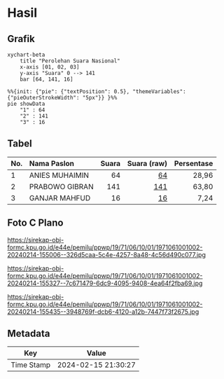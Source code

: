 # Hasil

## Grafik

```mermaid
xychart-beta
    title "Perolehan Suara Nasional"
    x-axis [01, 02, 03]
    y-axis "Suara" 0 --> 141
    bar [64, 141, 16]
```

```mermaid
%%{init: {"pie": {"textPosition": 0.5}, "themeVariables": {"pieOuterStrokeWidth": "5px"}} }%%
pie showData
    "1" : 64
    "2" : 141
    "3" : 16
```

## Tabel

| No. | Nama Paslon    | Suara | Suara (raw) | Persentase |
|:--- |:-------------- | -----:| -----------:| ----------:|
| 1   | ANIES MUHAIMIN | 64    | [64][p-1]   | 28,96      |
| 2   | PRABOWO GIBRAN | 141   | [141][p-2]  | 63,80      |
| 3   | GANJAR MAHFUD  | 16    | [16][p-3]   | 7,24       |


[p-1]: https://github.com/gigit-pemilu/pemilu-2024/blob/main/pilpres/hitung-suara/sub/19-kepulauan-bangka-belitung/sub/71-kota-pangkal-pinang/sub/06-gabek/sub/1001-selindung/sub/002-tps/sub/paslon-1.txt
[p-2]: https://github.com/gigit-pemilu/pemilu-2024/blob/main/pilpres/hitung-suara/sub/19-kepulauan-bangka-belitung/sub/71-kota-pangkal-pinang/sub/06-gabek/sub/1001-selindung/sub/002-tps/sub/paslon-2.txt
[p-3]: https://github.com/gigit-pemilu/pemilu-2024/blob/main/pilpres/hitung-suara/sub/19-kepulauan-bangka-belitung/sub/71-kota-pangkal-pinang/sub/06-gabek/sub/1001-selindung/sub/002-tps/sub/paslon-3.txt

## Foto C Plano

https://sirekap-obj-formc.kpu.go.id/e44e/pemilu/ppwp/19/71/06/10/01/1971061001002-20240214-155006--326d5caa-5c4e-4257-8a48-4c56d490c077.jpg

https://sirekap-obj-formc.kpu.go.id/e44e/pemilu/ppwp/19/71/06/10/01/1971061001002-20240214-155327--7c671479-6dc9-4095-9408-4ea64f2fba69.jpg

https://sirekap-obj-formc.kpu.go.id/e44e/pemilu/ppwp/19/71/06/10/01/1971061001002-20240214-155435--3948769f-dcb6-4120-a12b-7447f73f2675.jpg


## Metadata

| Key        | Value               |
| ---------- | ------------------- |
| Time Stamp | 2024-02-15 21:30:27 |



